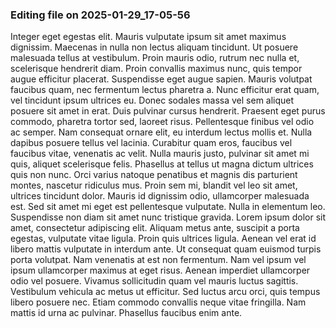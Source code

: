 

### Editing file on 2025-01-29_17-05-56

Integer eget egestas elit. Mauris vulputate ipsum sit amet maximus dignissim. Maecenas in nulla non lectus aliquam tincidunt. Ut posuere malesuada tellus at vestibulum. Proin mauris odio, rutrum nec nulla et, scelerisque hendrerit diam. Proin convallis maximus nunc, quis tempor augue efficitur placerat. Suspendisse eget augue sapien. Mauris volutpat faucibus quam, nec fermentum lectus pharetra a. Nunc efficitur erat quam, vel tincidunt ipsum ultrices eu.
Donec sodales massa vel sem aliquet posuere sit amet in erat. Duis pulvinar cursus hendrerit. Praesent eget purus commodo, pharetra tortor sed, laoreet risus. Pellentesque finibus vel odio ac semper. Nam consequat ornare elit, eu interdum lectus mollis et. Nulla dapibus posuere tellus vel lacinia. Curabitur quam eros, faucibus vel faucibus vitae, venenatis ac velit. Nulla mauris justo, pulvinar sit amet mi quis, aliquet scelerisque felis. Phasellus at tellus ut magna dictum ultrices quis non nunc. Orci varius natoque penatibus et magnis dis parturient montes, nascetur ridiculus mus. Proin sem mi, blandit vel leo sit amet, ultrices tincidunt dolor. Mauris id dignissim odio, ullamcorper malesuada est. Sed sit amet mi eget est pellentesque vulputate.
Nulla in elementum leo. Suspendisse non diam sit amet nunc tristique gravida. Lorem ipsum dolor sit amet, consectetur adipiscing elit. Aliquam metus ante, suscipit a porta egestas, vulputate vitae ligula. Proin quis ultrices ligula. Aenean vel erat id libero mattis vulputate in interdum ante. Ut consequat quam euismod turpis porta volutpat. Nam venenatis at est non fermentum. Nam vel ipsum vel ipsum ullamcorper maximus at eget risus. Aenean imperdiet ullamcorper odio vel posuere. Vivamus sollicitudin quam vel mauris luctus sagittis. Vestibulum vehicula ac metus ut efficitur. Sed luctus arcu orci, quis tempus libero posuere nec. Etiam commodo convallis neque vitae fringilla. Nam mattis id urna ac pulvinar. Phasellus faucibus enim ante.


